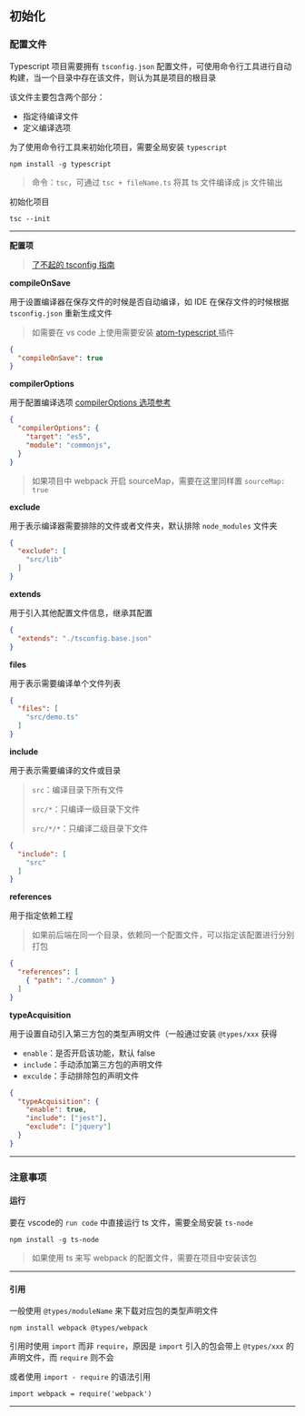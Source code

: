 ## 初始化

### 配置文件

Typescript 项目需要拥有 `tsconfig.json` 配置文件，可使用命令行工具进行自动构建，当一个目录中存在该文件，则认为其是项目的根目录

该文件主要包含两个部分：

- 指定待编译文件
- 定义编译选项

为了使用命令行工具来初始化项目，需要全局安装 `typescript`

```shell
npm install -g typescript
```

> 命令：`tsc`，可通过 `tsc + fileName.ts` 将其 ts 文件编译成 js 文件输出

初始化项目

```shell
tsc --init
```

-----

**配置项**

> [了不起的 tsconfig 指南](https://segmentfault.com/a/1190000022809326/)

**compileOnSave**

用于设置编译器在保存文件的时候是否自动编译，如 IDE 在保存文件的时候根据 `tsconfig.json` 重新生成文件

> 如需要在 vs code 上使用需要安装 [atom-typescript ](https://github.com/TypeStrong/atom-typescript#compile-on-save)插件

```json
{
  "compileOnSave": true
}
```

**compilerOptions**

用于配置编译选项 [compilerOptions 选项参考](https://www.tslang.cn/docs/handbook/compiler-options.html)

```json
{
  "compilerOptions": {
    "target": "es5", 
    "module": "commonjs",
  }
}
```

> 如果项目中 webpack 开启 sourceMap，需要在这里同样置 `sourceMap: true`

**exclude**

用于表示编译器需要排除的文件或者文件夹，默认排除 `node_modules` 文件夹

```json
{
  "exclude": [
    "src/lib"
  ]
}
```

**extends**

用于引入其他配置文件信息，继承其配置

```json
{
  "extends": "./tsconfig.base.json"
}
```

**files**

用于表示需要编译单个文件列表

```json
{
  "files": [
    "src/demo.ts"
  ]
}
```

**include**

用于表示需要编译的文件或目录

> `src`：编译目录下所有文件
>
> `src/*`：只编译一级目录下文件
>
> `src/*/*`：只编译二级目录下文件

```json
{
  "include": [
    "src"
  ]
}
```

**references**

用于指定依赖工程

> 如果前后端在同一个目录，依赖同一个配置文件，可以指定该配置进行分别打包

```json
{
  "references": [
    { "path": "./common" }
  ]
}
```

**typeAcquisition**

用于设置自动引入第三方包的类型声明文件（一般通过安装 `@types/xxx` 获得

- `enable`：是否开启该功能，默认 false
- `include`：手动添加第三方包的声明文件
- `exculde`：手动排除包的声明文件

```json
{
  "typeAcquisition": {
    "enable": true,
    "include": ["jest"],
    "exclude": ["jquery"]
  }
}
```



----

### 注意事项

#### 运行

要在 vscode的 `run code` 中直接运行 ts 文件，需要全局安装 `ts-node`

```shell
npm install -g ts-node
```

> 如果使用 ts 来写 webpack 的配置文件，需要在项目中安装该包



-----

#### 引用

一般使用 `@types/moduleName` 来下载对应包的类型声明文件

```shell
npm install webpack @types/webpack
```

引用时使用 `import` 而非 `require`，原因是 `import` 引入的包会带上 `@types/xxx` 的声明文件，而 `require` 则不会

或者使用 `import - require` 的语法引用

```tsx
import webpack = require('webpack')
```

----

